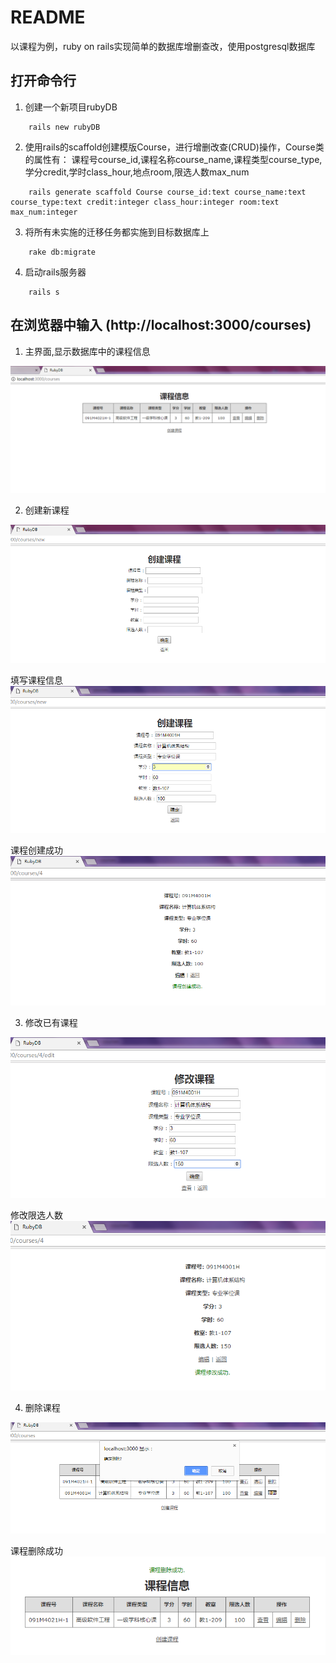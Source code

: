 # README

以课程为例，ruby on rails实现简单的数据库增删查改，使用postgresql数据库

## 打开命令行
1. 创建一个新项目rubyDB   
```
	rails new rubyDB
```
2. 使用rails的scaffold创建模版Course，进行增删改查(CRUD)操作，Course类的属性有：
    课程号course_id,课程名称course_name,课程类型course_type,学分credit,学时class_hour,地点room,限选人数max_num
```
    rails generate scaffold Course course_id:text course_name:text course_type:text credit:integer class_hour:integer room:text max_num:integer          
```
3. 将所有未实施的迁移任务都实施到目标数据库上
```
	rake db:migrate
```
4. 启动rails服务器
```
    rails s
```

## 在浏览器中输入 (http://localhost:3000/courses)

1. 主界面,显示数据库中的课程信息
	
<img src="/lib/01.png">

2. 创建新课程

<img src="/lib/02.png">

填写课程信息
<img src="/lib/03.png">

课程创建成功
<img src="/lib/031.png">

3. 修改已有课程

<img src="/lib/06.png">

修改限选人数
<img src="/lib/07.png">

4. 删除课程

<img src="/lib/04.png">

课程删除成功
<img src="/lib/05.png">



